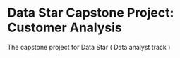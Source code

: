 # Data Star Capstone Project: Customer Analysis
The capstone project for Data Star ( Data analyst track )
